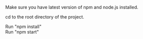 Make sure you have latest version of npm and node.js installed.

cd to the root directory of the project.

Run "npm install"  
Run "npm start"
